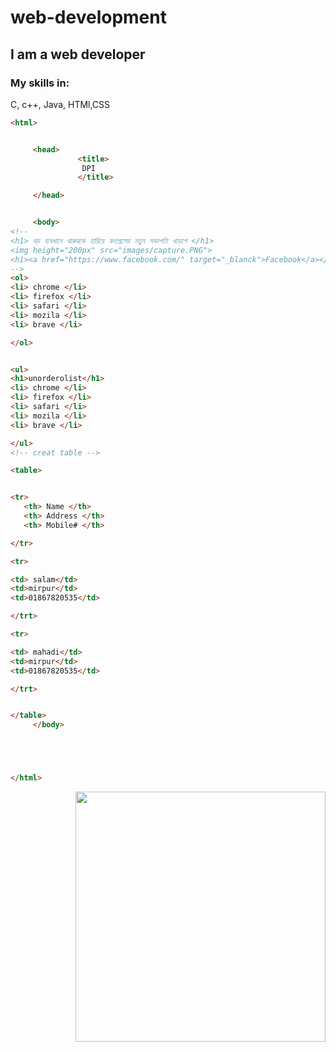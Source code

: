 # web-development
## I am a web developer
### My skills in:
C, c++, Java, HTMl,CSS
~~~HTML
<html>


     <head>
               <title> 
                DPI
               </title>

     </head>


     <body>
<!--
<h1> বড় ব্যবধানে থারুরকে হারিয়ে কংগ্রেসের নতুন সভাপতি খাড়গে </h1>
<img height="200px" src="images/capture.PNG">
<h1><a href="https://www.facebook.com/" target="_blanck">Facebook</a></h1><iframe width="652" height="300" src="https://www.youtube.com/embed/3V3oinO7_js?list=PLxqLmn_MNa-Sv8NyBi2i97qDElbCeWcdW" title="Web Development Level IV Tutorial Part 1" frameborder="0" allow="accelerometer; autoplay; clipboard-write; encrypted-media; gyroscope; picture-in-picture" allowfullscreen></iframe>
-->
<ol>
<li> chrome </li>
<li> firefox </li>
<li> safari </li>
<li> mozila </li>
<li> brave </li>

</ol>


<ul>
<h1>unorderolist</h1>
<li> chrome </li>
<li> firefox </li>
<li> safari </li>
<li> mozila </li>
<li> brave </li>

</ul>
<!-- creat table -->

<table>


<tr>
   <th> Name </th>
   <th> Address </th>
   <th> Mobile# </th>

</tr>

<tr> 

<td> salam</td>
<td>mirpur</td>
<td>01867820535</td>

</trt>

<tr> 

<td> mahadi</td>
<td>mirpur</td>
<td>01867820535</td>

</trt>


</table>
     </body>





</html>
~~~
<img align="right" width="400"
      src="https://camo.githubusercontent.com/cae12fddd9d6982901d82580bdf321d81fb299141098ca1c2d4891870827bf17/68747470733a2f2f6d69726f2e6d656469756d2e636f6d2f6d61782f313336302f302a37513379765349765f7430696f4a2d5a2e676966">
